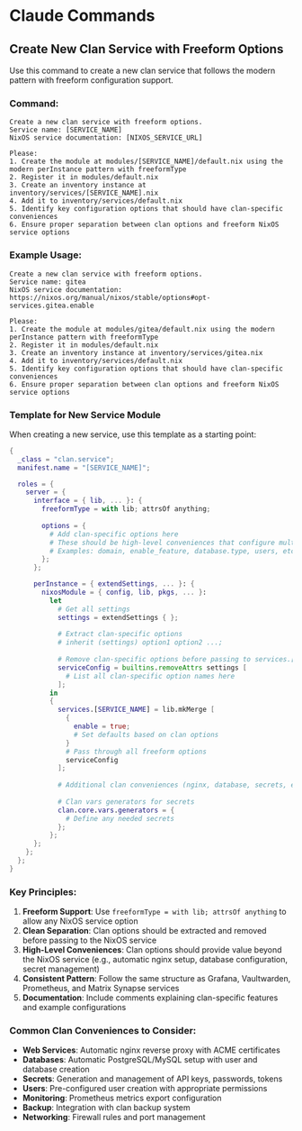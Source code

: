 # Claude Commands

## Create New Clan Service with Freeform Options

Use this command to create a new clan service that follows the modern pattern with freeform configuration support.

### Command:
```
Create a new clan service with freeform options. 
Service name: [SERVICE_NAME]
NixOS service documentation: [NIXOS_SERVICE_URL]

Please:
1. Create the module at modules/[SERVICE_NAME]/default.nix using the modern perInstance pattern with freeformType
2. Register it in modules/default.nix
3. Create an inventory instance at inventory/services/[SERVICE_NAME].nix
4. Add it to inventory/services/default.nix
5. Identify key configuration options that should have clan-specific conveniences
6. Ensure proper separation between clan options and freeform NixOS service options
```

### Example Usage:
```
Create a new clan service with freeform options.
Service name: gitea
NixOS service documentation: https://nixos.org/manual/nixos/stable/options#opt-services.gitea.enable

Please:
1. Create the module at modules/gitea/default.nix using the modern perInstance pattern with freeformType
2. Register it in modules/default.nix
3. Create an inventory instance at inventory/services/gitea.nix
4. Add it to inventory/services/default.nix
5. Identify key configuration options that should have clan-specific conveniences
6. Ensure proper separation between clan options and freeform NixOS service options
```

### Template for New Service Module

When creating a new service, use this template as a starting point:

```nix
{
  _class = "clan.service";
  manifest.name = "[SERVICE_NAME]";

  roles = {
    server = {
      interface = { lib, ... }: {
        freeformType = with lib; attrsOf anything;
        
        options = {
          # Add clan-specific options here
          # These should be high-level conveniences that configure multiple aspects
          # Examples: domain, enable_feature, database.type, users, etc.
        };
      };

      perInstance = { extendSettings, ... }: {
        nixosModule = { config, lib, pkgs, ... }:
          let
            # Get all settings
            settings = extendSettings { };
            
            # Extract clan-specific options
            # inherit (settings) option1 option2 ...;
            
            # Remove clan-specific options before passing to services.[SERVICE_NAME]
            serviceConfig = builtins.removeAttrs settings [
              # List all clan-specific option names here
            ];
          in
          {
            services.[SERVICE_NAME] = lib.mkMerge [
              {
                enable = true;
                # Set defaults based on clan options
              }
              # Pass through all freeform options
              serviceConfig
            ];
            
            # Additional clan conveniences (nginx, database, secrets, etc.)
            
            # Clan vars generators for secrets
            clan.core.vars.generators = {
              # Define any needed secrets
            };
          };
      };
    };
  };
}
```

### Key Principles:

1. **Freeform Support**: Use `freeformType = with lib; attrsOf anything` to allow any NixOS service option
2. **Clean Separation**: Clan options should be extracted and removed before passing to the NixOS service
3. **High-Level Conveniences**: Clan options should provide value beyond the NixOS service (e.g., automatic nginx setup, database configuration, secret management)
4. **Consistent Pattern**: Follow the same structure as Grafana, Vaultwarden, Prometheus, and Matrix Synapse services
5. **Documentation**: Include comments explaining clan-specific features and example configurations

### Common Clan Conveniences to Consider:

- **Web Services**: Automatic nginx reverse proxy with ACME certificates
- **Databases**: Automatic PostgreSQL/MySQL setup with user and database creation
- **Secrets**: Generation and management of API keys, passwords, tokens
- **Users**: Pre-configured user creation with appropriate permissions
- **Monitoring**: Prometheus metrics export configuration
- **Backup**: Integration with clan backup system
- **Networking**: Firewall rules and port management